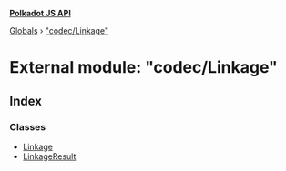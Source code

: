 **[Polkadot JS API](../README.md)**

[Globals](../globals.md) › [&quot;codec/Linkage&quot;](_codec_linkage_.md)

# External module: "codec/Linkage"

## Index

### Classes

* [Linkage](../classes/_codec_linkage_.linkage.md)
* [LinkageResult](../classes/_codec_linkage_.linkageresult.md)